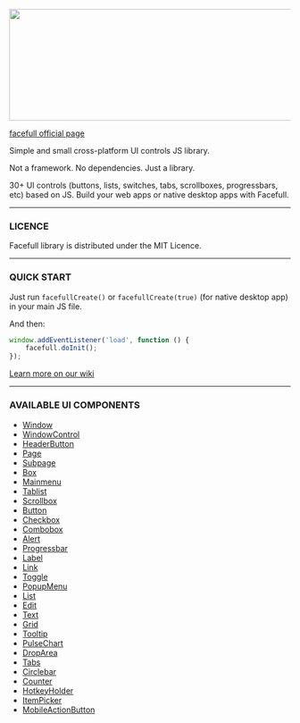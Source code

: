 <p align="center">
  <img width="600" height="200" src="https://nickware.group/repository/products/ff/logo.png">
</p>

[facefull official page](https://nickware.group/products/facefull)

Simple and small cross-platform UI controls JS library.

Not a framework. No dependencies. Just a library.

30+ UI controls (buttons, lists, switches, tabs, scrollboxes, progressbars, etc) based on JS. Build your web apps or native desktop apps with Facefull.

----------------------------------------------------------------
### LICENCE
Facefull library is distributed under the MIT Licence.

----------------------------------------------------------------
### QUICK START
Just run `facefullCreate()` or `facefullCreate(true)` (for native desktop app) in your main JS file.

And then:
```js
window.addEventListener('load', function () {
    facefull.doInit();
});
```

[Learn more on our wiki](https://github.com/nickware44/facefull/wiki/)

----------------------------------------------------------------
### AVAILABLE UI COMPONENTS
- [Window](https://github.com/nickware44/facefull/wiki/Window)
- [WindowControl](https://github.com/nickware44/facefull/wiki/WindowControl)
- [HeaderButton](https://github.com/nickware44/facefull/wiki/HeaderButton)
- [Page](https://github.com/nickware44/facefull/wiki/Page)
- [Subpage](https://github.com/nickware44/facefull/wiki/Subpage)
- [Box](https://github.com/nickware44/facefull/wiki/Box)
- [Mainmenu](https://github.com/nickware44/facefull/wiki/Mainmenu)
- [Tablist](https://github.com/nickware44/facefull/wiki/Tablist)
- [Scrollbox](https://github.com/nickware44/facefull/wiki/Scrollbox)
- [Button](https://github.com/nickware44/facefull/wiki/Button)
- [Checkbox](https://github.com/nickware44/facefull/wiki/Checkbox)
- [Combobox](https://github.com/nickware44/facefull/wiki/Combobox)
- [Alert](https://github.com/nickware44/facefull/wiki/Alert)
- [Progressbar](https://github.com/nickware44/facefull/wiki/Progressbar)
- [Label](https://github.com/nickware44/facefull/wiki/Label)
- [Link](https://github.com/nickware44/facefull/wiki/Link)
- [Toggle](https://github.com/nickware44/facefull/wiki/Toggle)
- [PopupMenu](https://github.com/nickware44/facefull/wiki/PopupMenu)
- [List](https://github.com/nickware44/facefull/wiki/List)
- [Edit](https://github.com/nickware44/facefull/wiki/Edit)
- [Text](https://github.com/nickware44/facefull/wiki/Text)
- [Grid](https://github.com/nickware44/facefull/wiki/Grid)
- [Tooltip](https://github.com/nickware44/facefull/wiki/Tooltip)
- [PulseChart](https://github.com/nickware44/facefull/wiki/PulseChart)
- [DropArea](https://github.com/nickware44/facefull/wiki/DropArea)
- [Tabs](https://github.com/nickware44/facefull/wiki/Tabs)
- [Circlebar](https://github.com/nickware44/facefull/wiki/Circlebar)
- [Counter](https://github.com/nickware44/facefull/wiki/Counter)
- [HotkeyHolder](https://github.com/nickware44/facefull/wiki/HotkeyHolder)
- [ItemPicker](https://github.com/nickware44/facefull/wiki/ItemPicker)
- [MobileActionButton](https://github.com/nickware44/facefull/wiki/MobileActionButton)
